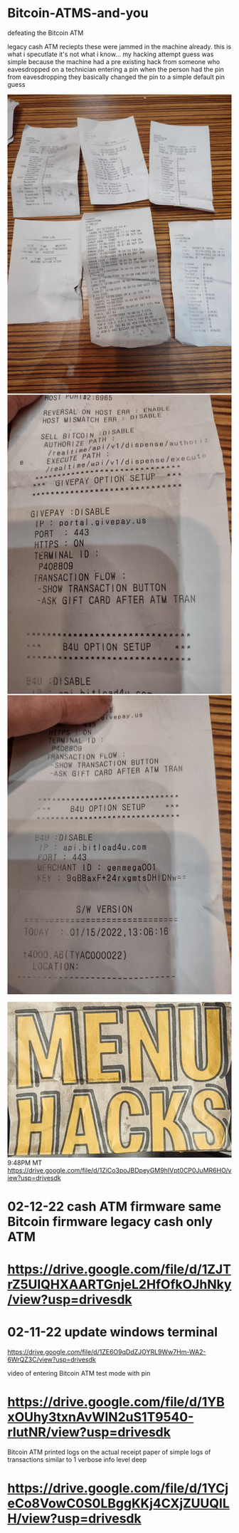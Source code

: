 # Bitcoin-ATMS-and-you
defeating the Bitcoin ATM

legacy cash ATM reciepts
these were jammed in the machine already.
this is what i specutlate it's not what i know...
my hacking attempt guess was simple because the machine had a pre existing hack from someone who eavesdropped on a technician entering a pin
when the person had the pin from eavesdropping they basically changed the pin to a simple default pin guess

![s1](https://raw.githubusercontent.com/c4pt000/Bitcoin-ATMS-and-you/main/IMG_20220212_231103109.jpg)
![s1](https://raw.githubusercontent.com/c4pt000/Bitcoin-ATMS-and-you/main/IMG_20220212_231109933_HDR.jpg)
![s1](https://raw.githubusercontent.com/c4pt000/Bitcoin-ATMS-and-you/main/IMG_20220212_231115956_HDR.jpg)








![s1](https://raw.githubusercontent.com/c4pt000/Bitcoin-ATMS-and-you/main/IMG_20220212_173113377_HDR.jpg)
9:48PM MT
https://drive.google.com/file/d/1ZiCo3poJBDpeyGM9hIVpt0CP0JuMR6HO/view?usp=drivesdk
# 02-12-22 cash ATM firmware same Bitcoin firmware legacy cash only ATM
# https://drive.google.com/file/d/1ZJTrZ5UIQHXAARTGnjeL2HfOfkOJhNky/view?usp=drivesdk

# 02-11-22 update windows terminal
https://drive.google.com/file/d/1ZE6O9qDdZJOYRL9Ww7Hm-WA2-6WrQZ3C/view?usp=drivesdk



video of entering Bitcoin ATM test mode with pin
# https://drive.google.com/file/d/1YBxOUhy3txnAvWIN2uS1T9540-rlutNR/view?usp=drivesdk

Bitcoin ATM printed logs on the actual receipt paper of simple logs of transactions similar to 1 verbose info level deep 
# https://drive.google.com/file/d/1YCjeCo8VowC0S0LBggKKj4CXjZUUQILH/view?usp=drivesdk
